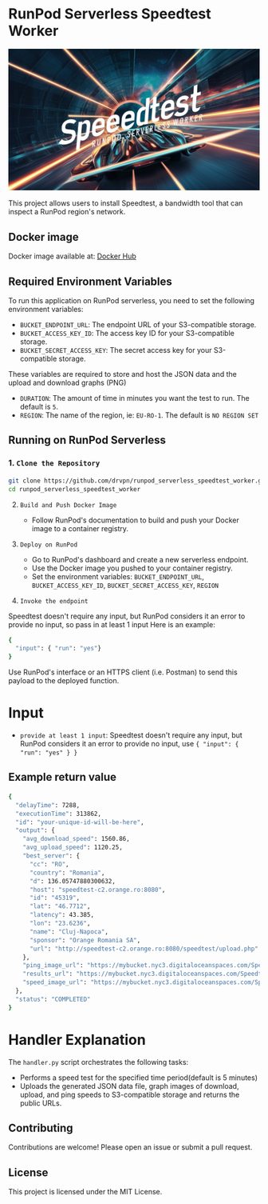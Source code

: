 # RunPod Serverless Speedtest Worker

![Banner](resources/Banner.png)

This project allows users to install Speedtest, a bandwidth tool that can inspect a RunPod region's network.

## Docker image

Docker image available at: [Docker Hub](https://hub.docker.com/r/drvpn/runpod_serverless_speedtest_worker)

## Required Environment Variables

To run this application on RunPod serverless, you need to set the following environment variables:

- `BUCKET_ENDPOINT_URL`: The endpoint URL of your S3-compatible storage.
- `BUCKET_ACCESS_KEY_ID`: The access key ID for your S3-compatible storage.
- `BUCKET_SECRET_ACCESS_KEY`: The secret access key for your S3-compatible storage.

These variables are required to store and host the JSON data and the upload and download graphs (PNG)

- `DURATION`: The amount of time in minutes you want the test to run.  The default is `5`.
- `REGION`: The name of the region, ie: `EU-RO-1`.  The default is `NO REGION SET`

## Running on RunPod Serverless

### 1. `Clone the Repository`

```sh
git clone https://github.com/drvpn/runpod_serverless_speedtest_worker.git
cd runpod_serverless_speedtest_worker
```

2. `Build and Push Docker Image`
   - Follow RunPod's documentation to build and push your Docker image to a container registry.

3. `Deploy on RunPod`
   - Go to RunPod's dashboard and create a new serverless endpoint.
   - Use the Docker image you pushed to your container registry.
   - Set the environment variables: `BUCKET_ENDPOINT_URL`, `BUCKET_ACCESS_KEY_ID`, `BUCKET_SECRET_ACCESS_KEY`, `REGION`

4. `Invoke the endpoint`

Speedtest doesn't require any input, but RunPod considers it an error to provide no input, so pass in at least 1 input Here is an example:

```sh
{
  "input": { "run": "yes"}
}
```


Use RunPod's interface or an HTTPS client (i.e. Postman) to send this payload to the deployed function.

# Input
- `provide at least 1 input`: Speedtest doesn't require any input, but RunPod considers it an error to provide no input, use `{ "input": { "run": "yes" } }`

## Example return value
```sh
{
  "delayTime": 7288,
  "executionTime": 313862,
  "id": "your-unique-id-will-be-here",
  "output": {
    "avg_download_speed": 1560.86,
    "avg_upload_speed": 1120.25,
    "best_server": {
      "cc": "RO",
      "country": "Romania",
      "d": 136.05747880300632,
      "host": "speedtest-c2.orange.ro:8080",
      "id": "45319",
      "lat": "46.7712",
      "latency": 43.385,
      "lon": "23.6236",
      "name": "Cluj-Napoca",
      "sponsor": "Orange Romania SA",
      "url": "http://speedtest-c2.orange.ro:8080/speedtest/upload.php"
    },
    "ping_image_url": "https://mybucket.nyc3.digitaloceanspaces.com/Speedtest/EU-RO-1_speed_test_ping_20240617_013652.png",
    "results_url": "https://mybucket.nyc3.digitaloceanspaces.com/Speedtest/EU-RO-1_speed_test_results_20240617_013652.json",
    "speed_image_url": "https://mybucket.nyc3.digitaloceanspaces.com/Speedtest/EU-RO-1_speed_test_speed_20240617_013652.png"
  },
  "status": "COMPLETED"
}
```

# Handler Explanation

The `handler.py` script orchestrates the following tasks:

- Performs a speed test for the specified time period(default is 5 minutes)
- Uploads the generated JSON data file, graph images of download, upload, and ping speeds to S3-compatible storage and returns the public URLs.

## Contributing

Contributions are welcome! Please open an issue or submit a pull request.

## License

This project is licensed under the MIT License.

